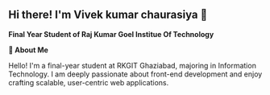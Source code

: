 ## Hi there! I'm Vivek kumar chaurasiya 👋

**Final Year Student of Raj Kumar Goel Institue Of Technology**

**🌟 About Me**

Hello! I'm a final-year student at RKGIT Ghaziabad, majoring in Information Technology. I am deeply passionate about front-end development and enjoy crafting scalable, user-centric web applications.


